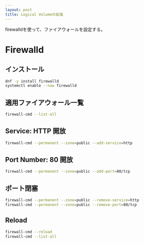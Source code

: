 ```yaml
---
layout: post
title: Logical Volumeの拡張
---
```


firewalldを使って、ファイアウォールを設定する。

# Firewalld

## インストール

```sh
dnf -y install firewalld
systemctl enable --now firewalld
```

## 適用ファイアウォール一覧

```sh
firewall-cmd --list-all
```

## Service: HTTP 開放

```sh
firewall-cmd --permanent --zone=public --add-service=http
```

## Port Number: 80 開放

```sh
firewall-cmd --permanent --zone=public --add-port=80/tcp
```

## ポート閉塞

```sh
firewall-cmd --permanent --zone=public --remove-service=http
firewall-cmd --permanent --zone=public --remove-port=80/tcp
```

## Reload

```sh
firewall-cmd --reload
firewall-cmd --list-all
```
